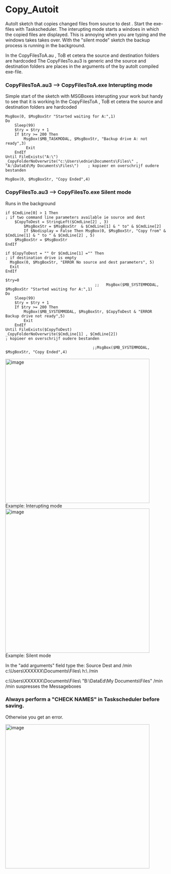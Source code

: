 # Copy_Autoit
AutoIt sketch that copies changed files from source to dest .
Start the exe-files with Taskscheduler.
The interupting mode starts a windoes in which the copied files are displayed. This is annoying when you are typing and the windows takes takes over.
With the "silent mode" sketch the backup process is running in the background.

In the CopyFilesToA.au , ToB et cetera the source and destination folders are hardcoded
The CopyFilesTo.au3 is generic and the source and destination folders are places in the arguments of the by autoIt compiled exe-file.

### CopyFilesToA.au3 --> CopyFilesToA.exe  Interupting mode
Simple start of the sketch with MSGBoxes interupting your work but handy to see that it is working
In the CopyFilesToA , ToB et cetera the source and destination folders are hardcoded 
```
MsgBox(0, $MsgBoxStr "Started waiting for A:",1)
Do
	Sleep(99)
    $try = $try + 1
    If $try >= 200 Then 
		MsgBox($MB_TASKMODAL, $MsgBoxStr, "Backup drive A: not ready",3) 
		 Exit
	EndIf	
Until FileExists("A:\")
_CopyFolderNoOverwrite("c:\Users\ednie\Documents\Files\" , "A:\DataEd\My Documents\Files\")    ; kopieer en overschrijf oudere bestanden

MsgBox(0, $MsgBoxStr, "Copy Ended",4)

```
### CopyFilesTo.au3 --> CopyFilesTo.exe Silent mode 
Runs in the background
```
if $CmdLine[0] > 1 Then                                                                                           ; if two command line parameters available ie source and dest
	$CopyToDest = StringLeft($CmdLine[2] , 3)
		$MsgBoxStr = $MsgBoxStr  & $CmdLine[1] & " to" & $CmdLine[2]
		If $Nodisplay = False Then MsgBox(0, $MsgBoxStr, "Copy from" & $CmdLine[1] & " to " & $CmdLine[2] , 5)
	$MsgBoxStr = $MsgBoxStr   		
EndIf

if $CopyToDest = "" Or $CmdLine[1] ="" Then                                                           ; if destination drive is empty
  MsgBox(0, $MsgBoxStr, "ERROR No source and dest parameters", 5)
  Exit 
EndIf

$try=0
                                       ;;   MsgBox($MB_SYSTEMMODAL, $MsgBoxStr "Started waiting for A:",1)
Do
	Sleep(99)
    $try = $try + 1
    If $try >= 200 Then 
		MsgBox($MB_SYSTEMMODAL, $MsgBoxStr, $CopyToDest & "ERROR Backup drive not ready",5) 
		Exit
	EndIf	
Until FileExists($CopyToDest)
_CopyFolderNoOverwrite($CmdLine[1] , $CmdLine[2])                                                 ; kopieer en overschrijf oudere bestanden

                                      ;;MsgBox($MB_SYSTEMMODAL, $MsgBoxStr, "Copy Ended",4)
```

<img width="450" alt="image" src="https://github.com/user-attachments/assets/0cf45372-ac2c-4164-b1d0-d47de46b4531" />
Example: Interupting mode


<img width="450" alt="image" src="https://github.com/user-attachments/assets/ec05c965-256a-457c-bd2b-f68b56764765" />
Example: Silent mode


In the "add arguments" field type the: Source Dest and /min
c:\Users\XXXXXX\Documents\Files\ h:\ /min

c:\Users\XXXXXX\Documents\Files\ "B:\DataEd\My Documents\Files\" /min
/min suspresses the Messageboxes

### Always perform a "CHECK NAMES" in Taskscheduler before saving.
Otherwise you get an error.

<img width="450" alt="image" src="https://github.com/user-attachments/assets/95a9fc1f-058d-44b1-a198-b832d7c54077" />
